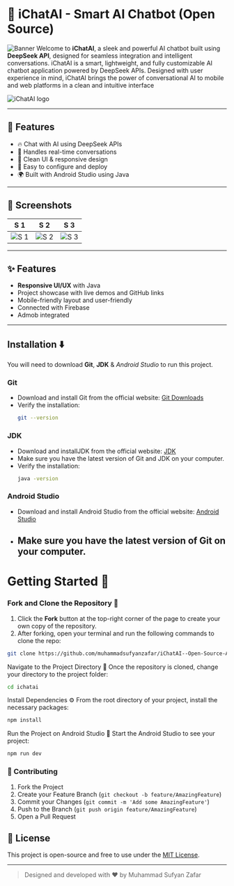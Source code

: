 # 🤖 **iChatAI - Smart AI Chatbot (Open Source)**
![Banner](https://i.postimg.cc/1zPf1M7R/1.png)
Welcome to **iChatAI**, a sleek and powerful AI chatbot built using **DeepSeek API**, designed for seamless integration and intelligent conversations.
iChatAI is a smart, lightweight, and fully customizable AI chatbot application powered by DeepSeek APIs. Designed with user experience in mind, iChatAI brings the power of conversational AI to mobile and web platforms in a clean and intuitive interface

![iChatAI logo](https://i.postimg.cc/J4mgJkFD/icon.png)

---

## 🚀 Features
- 🔥 Chat with AI using DeepSeek APIs
- 🧠 Handles real-time conversations
- 💬 Clean UI & responsive design
- 🔧 Easy to configure and deploy
- 🌍 Built with Android Studio using Java

---

## 📸 Screenshots
| S 1 | S 2 | S 3 |
|--------|----------------|-------------------|
| ![S 1](https://i.postimg.cc/mr0przMr/2.png) | ![S 2](https://i.postimg.cc/yYVQWzJ0/3.png) | ![S 3](https://i.postimg.cc/3wC0kz0D/4.png) |

---

## ✨ Features

- **Responsive UI/UX** with Java
- Project showcase with live demos and GitHub links
- Mobile-friendly layout and user-friendly
- Connected with Firebase
- Admob integrated

---

## Installation ⬇️

You will need to download **Git**, **JDK** & *Android Studio* to run this project.

### Git

- Download and install Git from the official website: [Git Downloads](https://git-scm.com/)
- Verify the installation:
  ```bash
  git --version
  ```

### JDK

- Download and installJDK from the official website: [JDK](https://www.oracle.com/java/technologies/downloads/)
- Make sure you have the latest version of Git and JDK on your computer.
- Verify the installation:
  ```bash
  java -version
  ```

### Android Studio

- Download and install Android Studio from the official website: [Android Studio](https://developer.android.com/studio/)
- Make sure you have the latest version of Git on your computer.
  ---

# Getting Started 🎯

### Fork and Clone the Repository 🚀
1. Click the **Fork** button at the top-right corner of the page to create your own copy of the repository.
2. After forking, open your terminal and run the following commands to clone the repo:

  ```bash
  git clone https://github.com/muhammadsufyanzafar/iChatAI--Open-Source-AI-Chatbot-using-API.git
  ```
Navigate to the Project Directory 📂
Once the repository is cloned, change your directory to the project folder:
```bash
cd ichatai
```

Install Dependencies ⚙️
From the root directory of your project, install the necessary packages:
```bash
npm install
```

Run the Project on Android Studio 🚀
Start the Android Studio to see your project:
```bash
npm run dev
```


### 🤝 Contributing

1. Fork the Project
2. Create your Feature Branch (`git checkout -b feature/AmazingFeature`)
3. Commit your Changes (`git commit -m 'Add some AmazingFeature'`)
4. Push to the Branch (`git push origin feature/AmazingFeature`)
5. Open a Pull Request

## 📌 License

This project is open-source and free to use under the [MIT License](LICENSE).

---

> Designed and developed with ❤️ by Muhammad Sufyan Zafar
